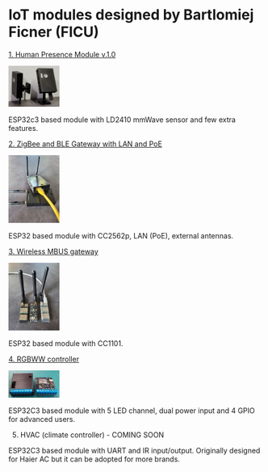 # IoT modules designed by Bartlomiej Ficner (FICU)

 [1. Human Presence Module v.1.0](https://github.com/ficueu/ESPHome-IoT-modules/tree/main/ESP32c3-HPM-v1)

 <img src="https://github.com/ficueu/ESPHome-IoT-modules/blob/main/ESP32c3-HPM-v1/Images/20230216_174952_1.jpg" width=20% height=20%>

 ESP32c3 based module with LD2410 mmWave sensor and few extra features.

 [2. ZigBee and BLE Gateway with LAN and PoE](https://github.com/ficueu/ESPHome-IoT-modules/tree/main/ESP-POE-MM-v1.0)

  <img src="https://github.com/ficueu/ESPHome-IoT-modules/blob/main/ESP-POE-MM-v1.0/Images/esp-poe-mm1.jpg" width=20% height=20%>

 ESP32 based module with CC2562p, LAN (PoE), external antennas. 

 [3. Wireless MBUS gateway](https://github.com/ficueu/ESPHome-IoT-modules/tree/main/ESP-MBUS)

   <img src="https://github.com/ficueu/ESPHome-IoT-modules/blob/main/ESP-MBUS/Images/esp-mbus1.jpg" width=20% height=20%>

 ESP32 based module with CC1101.

[4. RGBWW controller](https://github.com/ficueu/ESPHome-IoT-modules/tree/main/ESP-RGBWW)

<img src=https://github.com/ficueu/ESPHome-IoT-modules/blob/main/ESP-RGBWW/images/img1.jpg width=20% height=20%>

 ESP32C3 based module with 5 LED channel, dual power input and 4 GPIO for advanced users.

5. HVAC (climate controller) - COMING SOON

 ESP32C3 based module with UART and IR input/output. Originally designed for Haier AC but it can be adopted for more brands.
